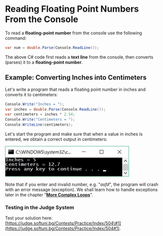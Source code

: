# Reading Floating Point Numbers From the Console

To read a **floating-point number** from the console use the following command:

```csharp
var num = double.Parse(Console.ReadLine());
```

The above C\# code first reads a **text line** from the console, then converts \(parses\) it to a **floating-point number**.

## Example: Converting Inches into Centimeters

Let's write a program that reads a floating point number in inches and converts it to centimeters:

```csharp
Console.Write("Inches = ");              
var inches = double.Parse(Console.ReadLine());
var centimeters = inches * 2.54;
Console.Write("Centimeters = ");
Console.WriteLine(centimeters);
```

Let's start the program and make sure that when a value in inches is entered, we obtain a correct output in centimeters:

![](/assets/chapter-2-images/00.Inches-to-centimeters-01.jpg)

Note that if you enter and invalid number, e.g. "_asfd_", the program will crash with an error message \(exception\). We shall learn how to handle exceptions later in the chapter "[**More Complex Loops**](/Content/Chapter-7-1-complex-loops/overview.md)".

### Testing in the Judge System

Test your solution here: [https://judge.softuni.bg/Contests/Practice/Index/504\#1](https://judge.softuni.bg/Contests/Practice/Index/504#1).

